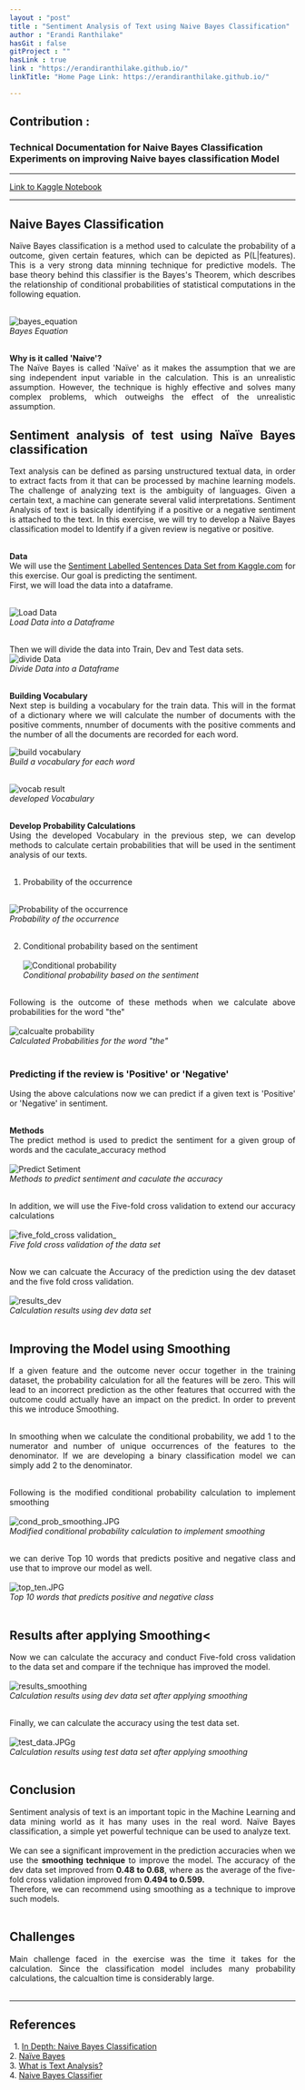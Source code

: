 ```yaml
---
layout : "post"
title : "Sentiment Analysis of Text using Naive Bayes Classification"
author : "Erandi Ranthilake"
hasGit : false
gitProject : ""
hasLink : true
link : "https://erandiranthilake.github.io/"
linkTitle: "Home Page Link: https://erandiranthilake.github.io/"

---
```

<h2>Contribution :</h2>
<h3>Technical Documentation for Naive Bayes Classification<br>
Experiments on improving Naive bayes classification Model<br>
</h3>
<hr>

<a href="https://www.kaggle.com/erandiranthilake/naive-bayes">Link to Kaggle Notebook</a><br>
<hr>

<div style="text-align: justify"> 
<h2>Naive Bayes Classification</h2>
Naïve Bayes classification is a method used to calculate the probability of a outcome, given certain features, which can be depicted as P(L|features).  This is a very strong data minning technique for predictive models. The base theory behind this classifier is the Bayes's Theorem, which describes the relationship of conditional probabilities of statistical computations in the following equation.<br><br>

<img src="https://raw.githubusercontent.com/erandiranthilake/erandiranthilake.github.io/gh-pages/images/bayes_equation.JPG" alt="bayes_equation"><br>
<i>Bayes Equation</i>
<br><br>

<b>Why is it called 'Naive'?</b><br>
The Naïve Bayes is called 'Naïve' as it makes the assumption that we are sing independent input variable in the calculation. This is an unrealistic assumption. However, the technique is highly effective and solves many complex problems, which outweighs the effect of the unrealistic assumption.<br>


<h2>Sentiment analysis of test using Naïve Bayes classification</h2>
Text analysis can be defined as parsing unstructured textual data, in order to extract facts from it that can be processed by machine learning models. The challenge of analyzing text is the ambiguity of languages. Given a certain text, a machine can generate several valid interpretations. Sentiment Analysis of text is basically identifying if a positive or a negative sentiment is attached to the text. In this exercise, we will try to develop a Naïve Bayes classification model to Identify if a given review is negative or positive.<br><br>

<b>Data</b><br>
We will use the <a href="https://www.kaggle.com/marklvl/sentiment-labelled-sentences-data-set">Sentiment Labelled Sentences Data Set from Kaggle.com</a> for this exercise. Our goal is predicting the sentiment. <br>
First, we will load the data into a dataframe.<br><br>


<img src="https://raw.githubusercontent.com/erandiranthilake/erandiranthilake.github.io/gh-pages/images/load_data.JPG" alt="Load Data"><br>
<i>Load Data into a Dataframe</i>
<br><br>

Then we will divide the data into Train, Dev and Test data sets.<br>
<img src="https://raw.githubusercontent.com/erandiranthilake/erandiranthilake.github.io/gh-pages/images/divide_data.JPG" alt="divide Data"><br>
<i>Divide Data into a Dataframe</i>
<br><br>

<b>Building Vocabulary</b><br>
Next step is building a vocabulary for the train data. This will in the format of a dictionary where we will calculate the number of documents with the positive comments, nnumber of documents with the positive comments and the number of all the documents are recorded for each word. <br>

<img src="https://raw.githubusercontent.com/erandiranthilake/erandiranthilake.github.io/gh-pages/images/vocab_code.JPG" alt="build vocabulary"><br>
<i>Build a vocabulary for each word</i>
<br><br>

<img src="https://raw.githubusercontent.com/erandiranthilake/erandiranthilake.github.io/gh-pages/images/vocab_result.JPG" alt="vocab result"><br>
<i> developed Vocabulary</i>
<br><br>


<b>Develop Probability Calculations</b><br>
Using the developed Vocabulary in the previous step, we can develop methods to calculate certain probabilities that will be used in the sentiment analysis of our texts.<br><br>
1. Probability of the occurrence<br><br>

<img src="https://raw.githubusercontent.com/erandiranthilake/erandiranthilake.github.io/gh-pages/images/poo.JPG" alt="Probability of the occurrence"><br>
<i>Probability of the occurrence</i>
<br><br>

2. Conditional probability based on the sentiment<br><br>
<img src="https://raw.githubusercontent.com/erandiranthilake/erandiranthilake.github.io/gh-pages/images/cond_prob.JPG" alt="Conditional probability"><br>
<i> Conditional probability based on the sentiment</i>
<br><br>

Following is the outcome of these methods when we calculate above probabilities for the word "the"<br><br>
<img src="https://raw.githubusercontent.com/erandiranthilake/erandiranthilake.github.io/gh-pages/images/the_prob.JPG" alt="calcualte probability"><br>
<i> Calculated Probabilities for the word "the"</i>
<br><br>


<h3>Predicting if the review is 'Positive' or 'Negative'</h3>
Using the above calculations now we can predict if a given text is 'Positive' or 'Negative' in sentiment.
<br><br>

<b>Methods</b><br>
The predict method is used to predict the sentiment for a given group of words and the caculate_accuracy method<br><br>
<img src="https://raw.githubusercontent.com/erandiranthilake/erandiranthilake.github.io/gh-pages/images/predict.JPG" alt="Predict Setiment"><br>
<i> Methods to predict sentiment and caculate the accuracy</i>
<br><br>

In addition, we will use the Five-fold cross validation to extend our accuracy calculations<br><br>
<img src="https://raw.githubusercontent.com/erandiranthilake/erandiranthilake.github.io/gh-pages/images/five_fold.JPG" alt="five_fold_cross validation_"><br>
<i> Five fold cross validation of the data set</i>
<br><br>

Now we can calcuate the Accuracy of the prediction using the dev dataset and the five fold cross validation.<br><br>
<img src="https://raw.githubusercontent.com/erandiranthilake/erandiranthilake.github.io/gh-pages/images/results_dev.JPG" alt="results_dev"><br>
<i> Calculation results using dev data set</i>
<br><br>

<h2>Improving the Model using Smoothing</h2>
If a given feature and the outcome never occur together in the training dataset, the probability calculation for all the features will be zero. This will lead to an incorrect prediction as the other features that occurred with the outcome could actually have an impact on the predict. In order to prevent this we introduce Smoothing. <br><br>

In smoothing when we calculate the conditional probability, we add 1 to the numerator and number of unique occurrences of the features to the denominator. If we are developing a binary classification model we can simply add 2 to the denominator.<br><br>

Following is the modified conditional probability calculation to implement smoothing<br><br>
<img src="https://raw.githubusercontent.com/erandiranthilake/erandiranthilake.github.io/gh-pages/images/cond_prob_smoothing.JPG" alt="cond_prob_smoothing.JPG"><br>
<i> Modified conditional probability calculation to implement smoothing</i>
<br><br>


we can derive Top 10 words that predicts positive and negative class and use that to improve our model as well. <br><br>
<img src="https://raw.githubusercontent.com/erandiranthilake/erandiranthilake.github.io/gh-pages/images/top_ten.JPG" alt="top_ten.JPG"><br>
<i> Top 10 words that predicts positive and negative class</i>
<br><br>

<h2>Results after applying Smoothing<</h2>
Now we can calculate the accuracy and conduct Five-fold cross validation to the data set and compare if the technique has improved the model.<br><br>
<img src="https://raw.githubusercontent.com/erandiranthilake/erandiranthilake.github.io/gh-pages/images/results_smoothing.JPG" alt="results_smoothing"><br>
<i> Calculation results using dev data set after applying smoothing</i>
<br><br>

Finally, we can calculate the accuracy using the test data set.<br><br>
<img src="https://raw.githubusercontent.com/erandiranthilake/erandiranthilake.github.io/gh-pages/images/test_data.JPG" alt="test_data.JPGg"><br>
<i> Calculation results using test data set after applying smoothing</i>
<br><br>

<h2>Conclusion</h2>
Sentiment analysis of text is an important topic in the Machine Learning and data mining world as it has many uses in the real word. Naïve Bayes classification, a simple yet powerful technique can be used to analyze text.<br><br>
We can see a significant improvement in the prediction accuracies when we use the <b>smoothing technique</b> to improve the model. The accuracy of the dev data set improved from <b>0.48 to 0.68</b>, where as the average of the five-fold cross validation improved from <b>0.494 to 0.599.</b><br>
Therefore, we can recommend using smoothing as a technique to improve such models.
<br><br>

<h2>Challenges</h2>
Main challenge faced in the exercise was the time it takes for the calculation. Since the classification model includes many probability calculations, the calcualtion time is considerably large.
<br><br>

<hr>

<h2>References</h2> 
1. <a href="https://jakevdp.github.io/PythonDataScienceHandbook/05.05-naive-bayes.html">In Depth: Naive Bayes Classification</a><br>
2. <a href="https://www.sciencedirect.com/topics/mathematics/naive-bayes#:~:text=Naive%20Bayes%20is%20called%20naive,large%20range%20of%20complex%20problems.">Naïve Bayes</a><br>
3. <a href="https://www.ontotext.com/knowledgehub/fundamentals/text-analysis/">What is Text Analysis?</a><br>
4. <a href="https://courses.cs.washington.edu/courses/cse446/20wi/Section7/naive-bayes.pdf">Naive Bayes Classifier</a><br>
<br><br>

</div>
